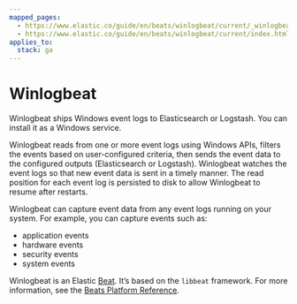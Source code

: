 ```yaml
---
mapped_pages:
  - https://www.elastic.co/guide/en/beats/winlogbeat/current/_winlogbeat_overview.html
  - https://www.elastic.co/guide/en/beats/winlogbeat/current/index.html
applies_to:
  stack: ga
---
```


# Winlogbeat

Winlogbeat ships Windows event logs to Elasticsearch or Logstash. You can install it as a Windows service.

Winlogbeat reads from one or more event logs using Windows APIs, filters the events based on user-configured criteria, then sends the event data to the configured outputs (Elasticsearch or Logstash). Winlogbeat watches the event logs so that new event data is sent in a timely manner. The read position for each event log is persisted to disk to allow Winlogbeat to resume after restarts.

Winlogbeat can capture event data from any event logs running on your system. For example, you can capture events such as:

* application events
* hardware events
* security events
* system events

Winlogbeat is an Elastic [Beat](https://www.elastic.co/beats). It’s based on the `libbeat` framework. For more information, see the [Beats Platform Reference](/reference/index.md).

